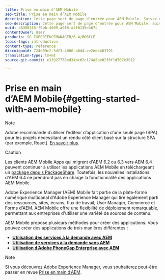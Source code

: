 ```yaml
---
title: Prise en main d’AEM Mobile
seo-title: Prise en main d’AEM Mobile
description: Cette page sert de page d'entrée pour AEM Mobile. Suivez cette page comme point de départ pour découvrir les trois différentes manières de créer des applications.
seo-description: Cette page sert de page d'entrée pour AEM Mobile. Suivez cette page comme point de départ pour découvrir les trois différentes manières de créer des applications.
uuid: a5398216-f9bb-4009-a9f8-a4f0135db67c
contentOwner: User
products: SG_EXPERIENCEMANAGER/6.4/MOBILE
topic-tags: introduction
content-type: reference
discoiquuid: 724e09c2-3df3-4080-a0d4-ee2ede483791
translation-type: tm+mt
source-git-commit: e13927738ed34bc62c174a5be02f0f1d707e3012

---
```



# Prise en main d’AEM Mobile{#getting-started-with-aem-mobile}

>[!NOTE]
>
>Adobe recommande d’utiliser l’éditeur d’application d’une seule page (SPA) pour les projets nécessitant un rendu côté client basé sur la structure SPA (par exemple, React). [En savoir plus](/help/sites-developing/spa-overview.md).

>[!CAUTION]
>
>Les clients AEM Mobile Apps qui migrent d&#39;AEM 6.2 ou 6.3 vers AEM 6.4 peuvent continuer à utiliser les applications AEM Mobile en téléchargeant un [package depuis PackageShare](https://www.adobeaemcloud.com/content/marketplace/marketplaceProxy.html?packagePath=/content/companies/public/adobe/packages/cq640/compatpack/aem-mobile-package). Toutefois, les nouvelles installations d&#39;AEM 6.4 ne prendront pas en charge la fonctionnalité des applications AEM Mobile.

Adobe Experience Manager (AEM) Mobile fait partie de la plate-forme numérique multicanal d&#39;Adobe Experience Manager qui tire également parti des ressources, sites, écrans, flux de travail, User Manager, Commerce et Forms d&#39;AEM. AEM Mobile offre une flexibilité de déploiement remarquable, permettant aux entreprises d&#39;utiliser une variété de sources de contenu.

AEM Mobile propose plusieurs méthodes pour créer des applications. Vous pouvez créer des applications de trois manières différentes :

* **[Utilisation des services à la demande avec AEM](/help/mobile/getting-started-aem-mobile-on-demand.md)**
* **[Utilisation de services à la demande sans AEM](https://helpx.adobe.com/digital-publishing-solution/topics.html)**
* **[Utilisation d’Adobe PhoneGap Enterprise avec AEM](/help/mobile/getting-started-aem-mobile-phonegap.md)**

>[!NOTE]
>
>Si vous découvrez Adobe Experience Manager, vous souhaiterez peut-être passer en revue [Prise en main d’AEM](/help/sites-deploying/deploy.md).

